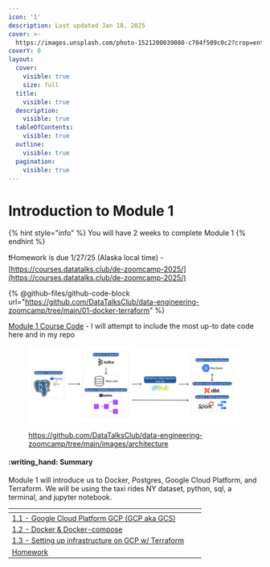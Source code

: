 ```yaml
---
icon: '1'
description: Last updated Jan 18, 2025
cover: >-
  https://images.unsplash.com/photo-1521200039080-c704f509c0c2?crop=entropy&cs=srgb&fm=jpg&ixid=M3wxOTcwMjR8MHwxfHNlYXJjaHw5fHxvbmUlMjBudW1iZXJ8ZW58MHx8fHwxNzM3MDg2Nzg4fDA&ixlib=rb-4.0.3&q=85
coverY: 0
layout:
  cover:
    visible: true
    size: full
  title:
    visible: true
  description:
    visible: true
  tableOfContents:
    visible: true
  outline:
    visible: true
  pagination:
    visible: true
---
```


# Introduction to Module 1

{% hint style="info" %}
You will have 2 weeks to complete Module 1
{% endhint %}

:exclamation:Homework is due 1/27/25 (Alaska local time) -  [https://courses.datatalks.club/de-zoomcamp-2025/](https://courses.datatalks.club/de-zoomcamp-2025/)

{% @github-files/github-code-block url="https://github.com/DataTalksClub/data-engineering-zoomcamp/tree/main/01-docker-terraform" %}

[Module 1 Course Code](https://github.com/DataTalksClub/data-engineering-zoomcamp/tree/main/01-docker-terraform/2_docker_sql) - I will attempt to include the most up-to date code here and in my repo

<figure><img src="../.gitbook/assets/arch_v4_workshops (1).jpg" alt=""><figcaption><p><a href="https://github.com/DataTalksClub/data-engineering-zoomcamp/tree/main/images/architecture">https://github.com/DataTalksClub/data-engineering-zoomcamp/tree/main/images/architecture</a></p></figcaption></figure>

#### :writing\_hand: Summary

Module 1 will introduce us to Docker, Postgres, Google Cloud Platform, and Terraform. We will be using the taxi rides NY dataset, python, sql, a terminal, and jupyter notebook.



<table data-view="cards"><thead><tr><th></th><th></th><th></th></tr></thead><tbody><tr><td><a href="1.1-google-cloud-platform-gcp/">1.1 - Google Cloud Platform GCP (GCP aka GCS)</a></td><td></td><td></td></tr><tr><td><a href="1.2-docker-and-docker-compose/">1.2 - Docker &#x26; Docker-compose</a></td><td></td><td></td></tr><tr><td><a href="1.3-setting-up-infrastructure-on-gcp-with-terraform/">1.3 - Setting up infrastructure on GCP w/ Terraform</a></td><td></td><td></td></tr><tr><td><a href="homework.md">Homework</a></td><td></td><td></td></tr></tbody></table>
